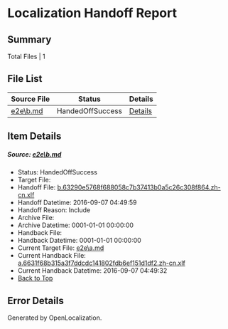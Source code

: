# <a name='report-top'></a> Localization Handoff Report

## Summary
 Total Files | 1

## File List
 Source File | Status | Details 
 ----------- | ------ | ------- 
 [e2e\b.md](https://github.com/OpenLocalizationTestOrg/ol-test0/blob/ccaeb25d7c16979b5d0f2fd45f68f7b946650c60/e2e/b.md) | HandedOffSuccess | [Details](#900552b203997f04f4a6f586e0e2ad613ecb54602)

## Item Details
##### <a name='900552b203997f04f4a6f586e0e2ad613ecb54602'></a> Source: [e2e\b.md](https://github.com/OpenLocalizationTestOrg/ol-test0/blob/ccaeb25d7c16979b5d0f2fd45f68f7b946650c60/e2e/b.md)
* Status: HandedOffSuccess
* Target File: 
* Handoff File: [b.63290e5768f688058c7b37413b0a5c26c308f864.zh-cn.xlf](https://github.com/OpenLocalizationTestOrg/ol-test0-handoff/blob/712e73665ad8f728fbcc56325e8ef481cb2a524d/ol-handoff/OpenLocalizationTestOrg/ol-test0-zhcn/ci/ht/b.63290e5768f688058c7b37413b0a5c26c308f864.zh-cn.xlf)
* Handoff Datetime: 2016-09-07 04:49:59
* Handoff Reason: Include
* Archive File: 
* Archive Datetime: 0001-01-01 00:00:00
* Handback File: 
* Handback Datetime: 0001-01-01 00:00:00
* Current Target File: [e2e\a.md](https://github.com/OpenLocalizationTestOrg/ol-test0-zhcn/blob/14e4cf8d03dede0905ab6131718f7fc246f37418/e2e/a.md)
* Current Handback File: [a.6631f68b315a3f7ddcdc141802fdb6ef151d1df2.zh-cn.xlf](https://github.com/OpenLocalizationTestOrg/ol-test0-handback/blob/24c4fce8a0d4e336e205f080bee62de6b0e88637/ol-handback/OpenLocalizationTestOrg/ol-test0-zhcn/ci/ht/a.6631f68b315a3f7ddcdc141802fdb6ef151d1df2.zh-cn.xlf)
* Current Handback Datetime: 2016-09-07 04:49:32
* [Back to Top](#report-top)


## Error Details

Generated by OpenLocalization.
